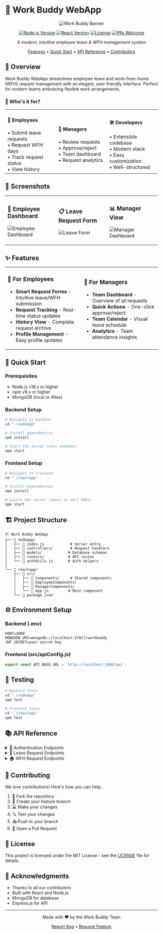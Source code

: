 # 🏢 Work Buddy WebApp

<div align="center">

![Work Buddy Banner](https://via.placeholder.com/800x200?text=Work+Buddy+WebApp)

[![Node.js Version](https://img.shields.io/badge/node-v18.x-brightgreen.svg)](https://nodejs.org)
[![React Version](https://img.shields.io/badge/react-v18.2.0-blue.svg)](https://reactjs.org)
[![License](https://img.shields.io/badge/license-MIT-purple.svg)](LICENSE)
[![PRs Welcome](https://img.shields.io/badge/PRs-welcome-brightgreen.svg)](CONTRIBUTING.md)

*A modern, intuitive employee leave & WFH management system*

[Features](#-features) • [Quick Start](#-quick-start) • [API Reference](#-api-reference) • [Contributing](#-contributing)

</div>

## 🌟 Overview

Work Buddy WebApp streamlines employee leave and work-from-home (WFH) request management with an elegant, user-friendly interface. Perfect for modern teams embracing flexible work arrangements.

### 🎯 Who's it for?

<table>
<tr>
<td width="33%">
<h4>👥 Employees</h4>
• Submit leave requests<br>
• Request WFH days<br>
• Track request status<br>
• View history
</td>
<td width="33%">
<h4>👔 Managers</h4>
• Review requests<br>
• Approve/reject<br>
• Team dashboard<br>
• Request analytics
</td>
<td width="33%">
<h4>🛠 Developers</h4>
• Extensible codebase<br>
• Modern stack<br>
• Easy customization<br>
• Well-structured
</td>
</tr>
</table>

## 🎨 Screenshots

<div align="center">
<table>
<tr>
<td width="33%">

### 📱 Employee Dashboard
![Employee Dashboard](https://via.placeholder.com/300x200?text=Employee+Dashboard)
</td>
<td width="33%">

### 📋 Leave Request Form
![Leave Form](https://via.placeholder.com/300x200?text=Leave+Form)
</td>
<td width="33%">

### 📊 Manager View
![Manager Dashboard](https://via.placeholder.com/300x200?text=Manager+Dashboard)
</td>
</tr>
</table>
</div>

## ✨ Features

<table>
<tr>
<td width="50%">

### 💼 For Employees
- **Smart Request Forms** - Intuitive leave/WFH submission
- **Request Tracking** - Real-time status updates
- **History View** - Complete request archive
- **Profile Management** - Easy profile updates

</td>
<td width="50%">

### 👑 For Managers
- **Team Dashboard** - Overview of all requests
- **Quick Actions** - One-click approve/reject
- **Team Calendar** - Visual leave schedule
- **Analytics** - Team attendance insights

</td>
</tr>
</table>

## 🚀 Quick Start

### Prerequisites

- Node.js v18.x or higher
- npm v9.x or higher
- MongoDB (local or Atlas)

### Backend Setup

```powershell
# Navigate to backend
cd ".\nodeapp"

# Install dependencies
npm install

# Start the server (uses nodemon)
npm start
```

### Frontend Setup

```powershell
# Navigate to frontend
cd ".\reactapp"

# Install dependencies
npm install

# Launch dev server (opens on port 8081)
npm start
```

## 🏗 Project Structure

```
📦 Work Buddy WebApp
├── 📂 nodeapp/
│   ├── 📄 index.js            # Server entry
│   ├── 📂 controllers/        # Request handlers
│   ├── 📂 models/            # Database schemas
│   ├── 📂 routers/           # API routes
│   └── 📄 authUtils.js       # Auth helpers
│
└── 📂 reactapp/
    ├── 📂 src/
    │   ├── 📂 Components/     # Shared components
    │   ├── 📂 EmployeeComponents/
    │   ├── 📂 ManagerComponents/
    │   └── 📄 App.js         # Main component
    └── 📄 package.json
```

## ⚙️ Environment Setup

### Backend (.env)

```env
PORT=3000
MONGODB_URI=mongodb://localhost:27017/workbuddy
JWT_SECRET=your-secret-key
```

### Frontend (src/apiConfig.js)

```javascript
export const API_BASE_URL = 'http://localhost:3000/api';
```

## 🧪 Testing

```powershell
# Backend tests
cd ".\nodeapp"
npm test

# Frontend tests
cd ".\reactapp"
npm test
```

## 📚 API Reference

<details>
<summary>🔐 Authentication Endpoints</summary>

- `POST /api/auth/login` - User login
- `POST /api/auth/register` - New user registration
</details>

<details>
<summary>📝 Leave Request Endpoints</summary>

- `POST /api/leave` - Submit leave request
- `GET /api/leave` - Get user's leaves
- `PUT /api/leave/:id` - Update request
</details>

<details>
<summary>🏠 WFH Request Endpoints</summary>

- `POST /api/wfh` - Submit WFH request
- `GET /api/wfh` - Get user's WFH requests
- `PUT /api/wfh/:id` - Update WFH status
</details>

## 🤝 Contributing

We love contributions! Here's how you can help:

1. 🍴 Fork the repository
2. 🌱 Create your feature branch
3. 💻 Make your changes
4. 🔍 Test your changes
5. 📤 Push to your branch
6. 🎯 Open a Pull Request

## 📃 License

This project is licensed under the MIT License - see the [LICENSE](LICENSE) file for details.

## 💖 Acknowledgments

- Thanks to all our contributors
- Built with React and Node.js
- MongoDB for database
- Express.js for API

---

<div align="center">

Made with ❤️ by the Work Buddy Team

[Report Bug](../../issues) • [Request Feature](../../issues)

</div>
